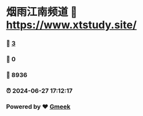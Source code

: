 # 烟雨江南频道 :link: https://www.xtstudy.site/ 
### :page_facing_up: [3](https://www.xtstudy.site//tag.html) 
### :speech_balloon: 0 
### :hibiscus: 8936 
### :alarm_clock: 2024-06-27 17:12:17 
### Powered by :heart: [Gmeek](https://github.com/Meekdai/Gmeek)
